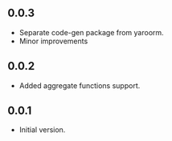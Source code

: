 ## 0.0.3

- Separate code-gen package from yaroorm.
- Minor improvements

## 0.0.2

- Added aggregate functions support.

## 0.0.1

- Initial version.

